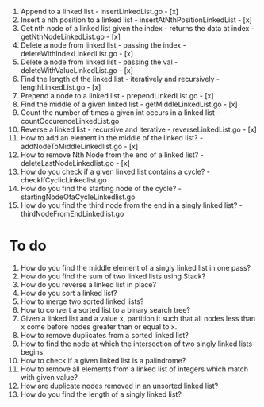 1. Append to a linked list                                                    - insertLinkedList.go                - [x]
2. Insert a nth position to a linked list                                     - insertAtNthPositionLinkedList      - [x]
3. Get nth node of a linked list given the index - returns the data at index  - getNthNodeLinkedList.go            - [x]
4. Delete a node from linked list - passing the index                         - deleteWithIndexLinkedList.go       - [x]
5. Delete a node from linked list - passing the val                           - deleteWithValueLinkedList.go       - [x]
6. Find the length of the linked list - iteratively and recursively           - lengthLinkedList.go                - [x]
7. Prepend a node to a linked list                                            - prependLinkedList.go               - [x]
8. Find the middle of a given linked list                                     - getMiddleLinkedList.go             - [x]
9. Count the number of times a given int occurs in a linked list              - countOccurenceLinkedList.go
10. Reverse a linked list - recursive and iterative                           - reverseLinkedList.go               - [x]
11. How to add an element in the middle of the linked list?                   - addNodeToMiddleLinkedlist.go       - [x]
12. How to remove Nth Node from the end of a linked list?                     - deleteLastNodeLinkedlist.go        - [x]
13. How do you check if a given linked list contains a cycle?                 - checkIfCyclicLinkedlist.go
14. How do you find the starting node of the cycle?                           - startingNodeOfaCycleLinkedlist.go
15. How do you find the third node from the end in a singly linked list?      - thirdNodeFromEndLinkedlist.go

# To do
1. How do you find the middle element of a singly linked list in one pass?
3. How do you find the sum of two linked lists using Stack?
4. How do you reverse a linked list in place?
5. How do you sort a linked list?
6. How to merge two sorted linked lists?
7. How to convert a sorted list to a binary search tree?
8. Given a linked list and a value x, partition it such that all nodes less than x come before nodes greater than or equal to x.
9. How to remove duplicates from a sorted linked list?
10. How to find the node at which the intersection of two singly linked lists begins.
11. How to check if a given linked list is a palindrome?
12. How to remove all elements from a linked list of integers which match with given value?
13. How are duplicate nodes removed in an unsorted linked list?
14. How do you find the length of a singly linked list?
